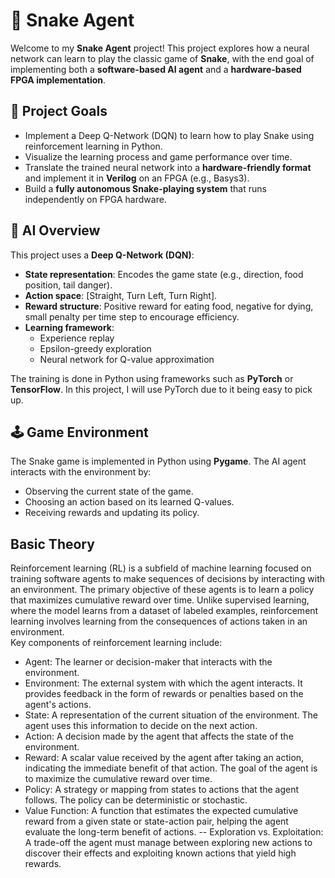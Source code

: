 # 🐍 Snake Agent

Welcome to my **Snake Agent** project! This project explores how a neural network can learn to play the classic game of **Snake**, with the end goal of implementing both a **software-based AI agent** and a **hardware-based FPGA implementation**.

## 🎯 Project Goals

- Implement a Deep Q-Network (DQN) to learn how to play Snake using reinforcement learning in Python.
- Visualize the learning process and game performance over time.
- Translate the trained neural network into a **hardware-friendly format** and implement it in **Verilog** on an FPGA (e.g., Basys3).
- Build a **fully autonomous Snake-playing system** that runs independently on FPGA hardware.

## 🧠 AI Overview

This project uses a **Deep Q-Network (DQN)**:
- **State representation**: Encodes the game state (e.g., direction, food position, tail danger).
- **Action space**: [Straight, Turn Left, Turn Right].
- **Reward structure**: Positive reward for eating food, negative for dying, small penalty per time step to encourage efficiency.
- **Learning framework**: 
  - Experience replay
  - Epsilon-greedy exploration
  - Neural network for Q-value approximation

The training is done in Python using frameworks such as **PyTorch** or **TensorFlow**. In this project, I will use PyTorch due to it being easy to pick up.

## 🕹️ Game Environment

The Snake game is implemented in Python using **Pygame**. The AI agent interacts with the environment by:
- Observing the current state of the game.
- Choosing an action based on its learned Q-values.
- Receiving rewards and updating its policy.

## Basic Theory

Reinforcement learning (RL) is a subfield of machine learning focused on training software agents to make sequences of decisions by interacting with an environment. The primary objective of these agents is to learn a policy that maximizes cumulative reward over time. Unlike supervised learning, where the model learns from a dataset of labeled examples, reinforcement learning involves learning from the consequences of actions taken in an environment.
<br />
Key components of reinforcement learning include:

- Agent: The learner or decision-maker that interacts with the environment.
- Environment: The external system with which the agent interacts. It provides feedback in the form of rewards or penalties based on the agent's actions.
- State: A representation of the current situation of the environment. The agent uses this information to decide on the next action.
- Action: A decision made by the agent that affects the state of the environment.
- Reward: A scalar value received by the agent after taking an action, indicating the immediate benefit of that action. The goal of the agent is to maximize the cumulative    reward over time.
- Policy: A strategy or mapping from states to actions that the agent follows. The policy can be deterministic or stochastic.
- Value Function: A function that estimates the expected cumulative reward from a given state or state-action pair, helping the agent evaluate the long-term benefit of        actions.
-- Exploration vs. Exploitation: A trade-off the agent must manage between exploring new actions to discover their effects and exploiting known actions that yield high         rewards.

